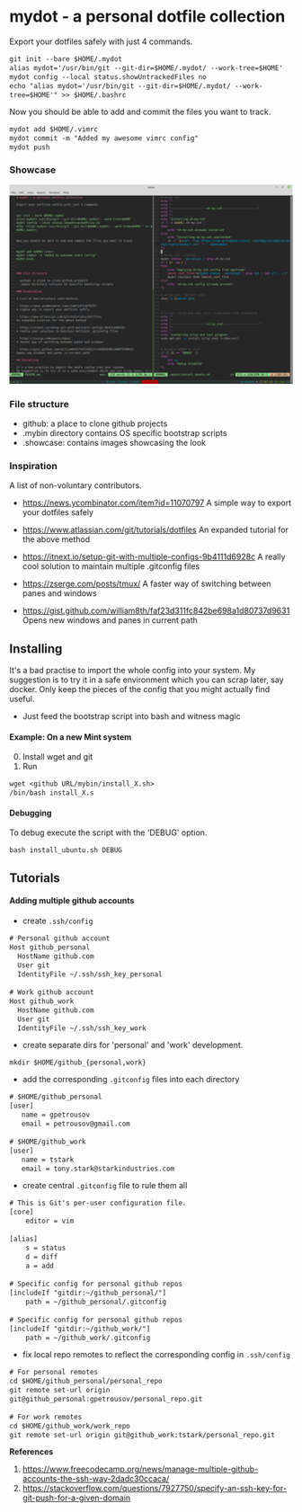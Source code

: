 # mydot - a personal dotfile collection

Export your dotfiles safely with just 4 commands.

```
git init --bare $HOME/.mydot
alias mydot='/usr/bin/git --git-dir=$HOME/.mydot/ --work-tree=$HOME'
mydot config --local status.showUntrackedFiles no
echo "alias mydot='/usr/bin/git --git-dir=$HOME/.mydot/ --work-tree=$HOME'" >> $HOME/.bashrc
```

Now you should be able to add and commit the files you want to track.

```
mydot add $HOME/.vimrc
mydot commit -m "Added my awesome vimrc config"
mydot push
```

### Showcase

![Look showcase](.showcase/img1 "Preview of TMUX, nvim")


### File structure

- github: a place to clone github projects
- .mybin directory contains OS specific bootstrap scripts
- .showcase: contains images showcasing the look

### Inspiration

A list of non-voluntary contributors.

- https://news.ycombinator.com/item?id=11070797
A simple way to export your dotfiles safely

- https://www.atlassian.com/git/tutorials/dotfiles
An expanded tutorial for the above method

- https://itnext.io/setup-git-with-multiple-configs-9b4111d6928c
A really cool solution to maintain multiple .gitconfig files

- https://zserge.com/posts/tmux/
A faster way of switching between panes and windows

- https://gist.github.com/william8th/faf23d311fc842be698a1d80737d9631
Opens new windows and panes in current path

## Installing

It's a bad practise to import the whole config into your system.
My suggestion is to try it in a safe environment which you can scrap later, say docker.
Only keep  the pieces of the config that you might actually find useful.

- Just feed the bootstrap script into bash and witness magic

#### Example: On a new Mint system

0. Install wget and git
1. Run

```
wget <github URL/mybin/install_X.sh>
/bin/bash install_X.s
```

#### Debugging

To debug execute the script with the 'DEBUG' option.

```
bash install_ubuntu.sh DEBUG
```

## Tutorials

#### Adding multiple github accounts
 
 - create `.ssh/config`

 ```
 # Personal github account
Host github_personal
   HostName github.com
   User git
   IdentityFile ~/.ssh/ssh_key_personal

# Work github account
Host github_work
   HostName github.com
   User git
   IdentityFile ~/.ssh/ssh_key_work
 ```

 - create separate dirs for 'personal' and 'work' development.

 ```
 mkdir $HOME/github_{personal,work}
 ```

 - add the corresponding `.gitconfig` files into each directory

 ```
 # $HOME/github_personal
 [user]
	name = gpetrousov
	email = petrousov@gmail.com

 # $HOME/github_work
 [user]
	name = tstark
	email = tony.stark@starkindustries.com
```

- create central `.gitconfig` file to rule them all

```
# This is Git's per-user configuration file.
[core]
	editor = vim

[alias]
	s = status
	d = diff
	a = add

# Specific config for personal github repos
[includeIf "gitdir:~/github_personal/"]
	path = ~/github_personal/.gitconfig

# Specific config for personal github repos
[includeIf "gitdir:~/github_work/"]
	path = ~/github_work/.gitconfig
```

- fix local repo remotes to reflect the corresponding config in `.ssh/config`

```
# For personal remotes
cd $HOME/github_personal/personal_repo
git remote set-url origin git@github_personal:gpetrousov/personal_repo.git

# For work remotes
cd $HOME/github_work/work_repo
git remote set-url origin git@github_work:tstark/personal_repo.git
```

**References**
1. https://www.freecodecamp.org/news/manage-multiple-github-accounts-the-ssh-way-2dadc30ccaca/
2. https://stackoverflow.com/questions/7927750/specify-an-ssh-key-for-git-push-for-a-given-domain

